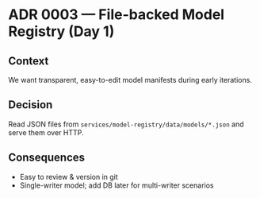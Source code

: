 
# ADR 0003 — File-backed Model Registry (Day 1)

## Context
We want transparent, easy-to-edit model manifests during early iterations.

## Decision
Read JSON files from `services/model-registry/data/models/*.json` and serve
them over HTTP.

## Consequences
- Easy to review & version in git
- Single-writer model; add DB later for multi-writer scenarios
